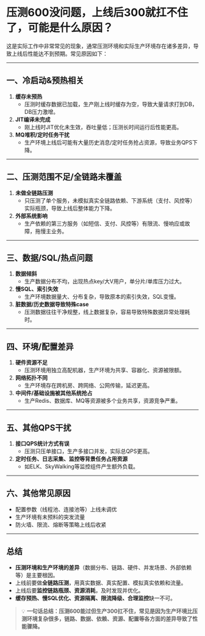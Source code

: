 # 压测600没问题，上线后300就扛不住了，可能是什么原因？

这是实际工作中非常常见的现象，通常压测环境和实际生产环境存在诸多差异，导致上线后性能达不到预期。常见原因如下：

---

## 一、冷启动&预热相关

1. **缓存未预热**
   - 压测时缓存数据已加载，生产刚上线时缓存为空，导致大量请求打到DB，DB压力激增。
2. **JIT编译未完成**
   - 刚上线时JIT优化未生效，吞吐量低；压测长时间运行后性能更高。
3. **MQ堆积/定时任务干扰**
   - 生产环境上线后可能有大量历史消息/定时任务抢占资源，导致业务QPS下降。

---

## 二、压测范围不足/全链路未覆盖

1. **未做全链路压测**
   - 只压测了单个服务，未模拟真实全链路依赖、下游系统（支付、风控等）实际瓶颈，导致上线后整体能力下降。
2. **外部系统影响**
   - 生产依赖的第三方服务（如短信、支付、风控等）有限流、慢响应或故障，拖慢主业务。

---

## 三、数据/SQL/热点问题

1. **数据倾斜**
   - 生产数据分布不均，出现热点key/大V用户，单分片/单库压力过大。
2. **慢SQL、索引失效**
   - 生产环境数据量大、分布复杂，导致原本的索引失效，SQL变慢。
3. **脏数据/历史数据导致特殊case**
   - 压测数据往往干净规整，线上数据复杂，容易导致特殊数据异常处理耗时。

---

## 四、环境/配置差异

1. **硬件资源不足**
   - 压测环境用独立高配机器，生产环境为共享、容器化、资源被限额。
2. **网络拓扑不同**
   - 生产环境存在跨机房、跨网络、公网传输，延迟更高。
3. **中间件/基础设施被其他系统抢占**
   - 生产Redis、数据库、MQ等资源被多个业务共享，资源竞争严重。

---

## 五、其他QPS干扰

1. **接口QPS统计方式有误**
   - 压测只压单接口，生产多接口并发，实际总QPS更高。
2. **定时任务、日志采集、监控等背景任务占用资源**
   - 如ELK、SkyWalking等监控组件产生额外负载。

---

## 六、其他常见原因

- 配置参数（线程池、连接池等）上线未调优
- 生产环境有未预料的突发流量
- 防火墙、限流、熔断等策略上线后收紧

---

## 总结

- **压测环境和生产环境的差异**（数据分布、链路、硬件、并发场景、外部依赖等）是主要根因。
- 上线前要做**全链路压测**，用真实数据、真实配置、模拟真实依赖和流量。
- 上线后要**监控链路瓶颈、资源消耗**，及时发现并优化。
- **缓存预热、慢SQL优化、资源隔离、限流降级、合理监控**缺一不可。

> 💡 **一句话总结：压测600能过但生产300扛不住，常见是因为生产环境比压测环境复杂很多，链路、数据、依赖、资源、配置等各方面的差异导致了性能骤降。**